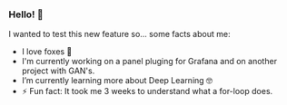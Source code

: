 ### Hello! 🌺


I wanted to test this new feature so... some facts about me:

- I love foxes 🦊 
- I'm currently working on a panel pluging for Grafana and on another project with GAN's.
- I’m currently learning more about Deep Learning 🤓
- ⚡ Fun fact: It took me 3 weeks to understand what a for-loop does.
